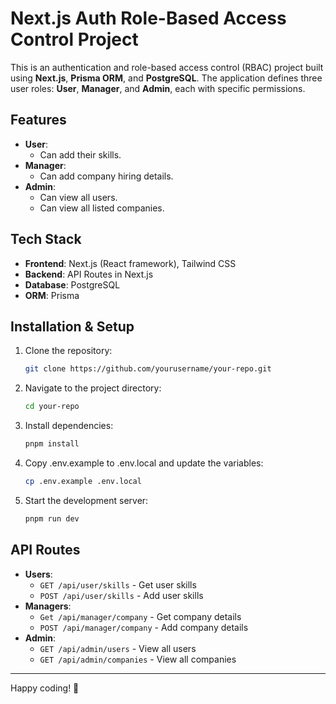 # Next.js Auth Role-Based Access Control Project

This is an authentication and role-based access control (RBAC) project built using **Next.js**, **Prisma ORM**, and **PostgreSQL**. The application defines three user roles: **User**, **Manager**, and **Admin**, each with specific permissions.

## Features
- **User**:
  - Can add their skills.
- **Manager**:
  - Can add company hiring details.
- **Admin**:
  - Can view all users.
  - Can view all listed companies.

## Tech Stack
- **Frontend**: Next.js (React framework), Tailwind CSS
- **Backend**: API Routes in Next.js
- **Database**: PostgreSQL
- **ORM**: Prisma

## Installation & Setup
1. Clone the repository:
   ```sh
   git clone https://github.com/yourusername/your-repo.git
   ```
2. Navigate to the project directory:
   ```sh
   cd your-repo
   ```
3. Install dependencies:
   ```sh
   pnpm install
   ```
4. Copy .env.example to .env.local and update the variables:
   ```sh
   cp .env.example .env.local
   ```
5. Start the development server:
   ```sh
   pnpm run dev
   ```

## API Routes
- **Users**:
  - `GET /api/user/skills` - Get user skills
  - `POST /api/user/skills` - Add user skills
- **Managers**:
  - `Get /api/manager/company` - Get company details
  - `POST /api/manager/company` - Add company details
- **Admin**:
  - `GET /api/admin/users` - View all users
  - `GET /api/admin/companies` - View all companies
---

Happy coding! 🚀
